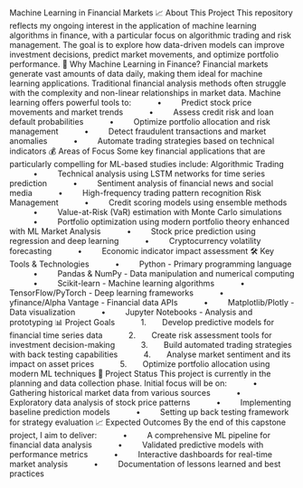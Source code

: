 Machine Learning in Financial Markets
📈 About This Project
This repository reflects my ongoing interest in the application of machine learning algorithms in finance, with a particular focus on algorithmic trading and risk management. The goal is to explore how data-driven models can improve investment decisions, predict market movements, and optimize portfolio performance.
🧠 Why Machine Learning in Finance?
Financial markets generate vast amounts of data daily, making them ideal for machine learning applications. Traditional financial analysis methods often struggle with the complexity and non-linear relationships in market data. Machine learning offers powerful tools to:
      •     Predict stock price movements and market trends
      •     Assess credit risk and loan default probabilities
      •     Optimize portfolio allocation and risk management
      •     Detect fraudulent transactions and market anomalies
      •     Automate trading strategies based on technical indicators
💰 Areas of Focus
Some key financial applications that are particularly compelling for ML-based studies include:
Algorithmic Trading
      •     Technical analysis using LSTM networks for time series prediction
      •     Sentiment analysis of financial news and social media
      •     High-frequency trading pattern recognition
Risk Management
      •     Credit scoring models using ensemble methods
      •     Value-at-Risk (VaR) estimation with Monte Carlo simulations
      •     Portfolio optimization using modern portfolio theory enhanced with ML
Market Analysis
      •     Stock price prediction using regression and deep learning
      •     Cryptocurrency volatility forecasting
      •     Economic indicator impact assessment
🛠️ Key Tools & Technologies
      •     Python - Primary programming language
      •     Pandas & NumPy - Data manipulation and numerical computing
      •     Scikit-learn - Machine learning algorithms
      •     TensorFlow/PyTorch - Deep learning frameworks
      •     yfinance/Alpha Vantage - Financial data APIs
      •     Matplotlib/Plotly - Data visualization
      •     Jupyter Notebooks - Analysis and prototyping
📊 Project Goals
      1.    Develop predictive models for financial time series data
      2.    Create risk assessment tools for investment decision-making
      3.    Build automated trading strategies with back testing capabilities
      4.    Analyse market sentiment and its impact on asset prices
      5.    Optimize portfolio allocation using modern ML techniques
🚀 Project Status
This project is currently in the planning and data collection phase. Initial focus will be on:
      •     Gathering historical market data from various sources
      •     Exploratory data analysis of stock price patterns
      •     Implementing baseline prediction models
      •     Setting up back testing framework for strategy evaluation
📈 Expected Outcomes
By the end of this capstone project, I aim to deliver:
      •     A comprehensive ML pipeline for financial data analysis
      •     Validated predictive models with performance metrics
      •     Interactive dashboards for real-time market analysis
      •     Documentation of lessons learned and best practices

